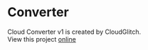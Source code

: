 # Converter
Cloud Converter v1 is created by CloudGlitch.<br>
View this project <a href="https://webergstudios.github.io/webergconverter">online</a>
